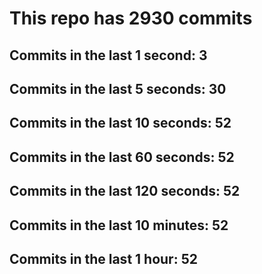 # This repo has 2930 commits

## Commits in the last 1 second: 3
## Commits in the last 5 seconds: 30
## Commits in the last 10 seconds: 52
## Commits in the last 60 seconds: 52
## Commits in the last 120 seconds: 52
## Commits in the last 10 minutes: 52
## Commits in the last 1 hour: 52
